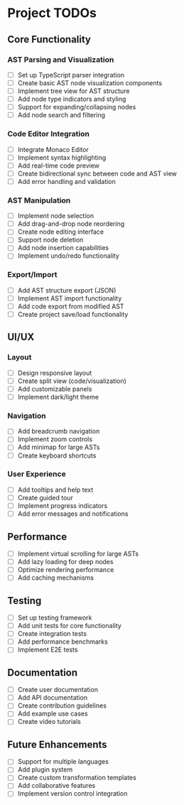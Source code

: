 # Project TODOs

## Core Functionality

### AST Parsing and Visualization
- [ ] Set up TypeScript parser integration
- [ ] Create basic AST node visualization components
- [ ] Implement tree view for AST structure
- [ ] Add node type indicators and styling
- [ ] Support for expanding/collapsing nodes
- [ ] Add node search and filtering

### Code Editor Integration
- [ ] Integrate Monaco Editor
- [ ] Implement syntax highlighting
- [ ] Add real-time code preview
- [ ] Create bidirectional sync between code and AST view
- [ ] Add error handling and validation

### AST Manipulation
- [ ] Implement node selection
- [ ] Add drag-and-drop node reordering
- [ ] Create node editing interface
- [ ] Support node deletion
- [ ] Add node insertion capabilities
- [ ] Implement undo/redo functionality

### Export/Import
- [ ] Add AST structure export (JSON)
- [ ] Implement AST import functionality
- [ ] Add code export from modified AST
- [ ] Create project save/load functionality

## UI/UX

### Layout
- [ ] Design responsive layout
- [ ] Create split view (code/visualization)
- [ ] Add customizable panels
- [ ] Implement dark/light theme

### Navigation
- [ ] Add breadcrumb navigation
- [ ] Implement zoom controls
- [ ] Add minimap for large ASTs
- [ ] Create keyboard shortcuts

### User Experience
- [ ] Add tooltips and help text
- [ ] Create guided tour
- [ ] Implement progress indicators
- [ ] Add error messages and notifications

## Performance

- [ ] Implement virtual scrolling for large ASTs
- [ ] Add lazy loading for deep nodes
- [ ] Optimize rendering performance
- [ ] Add caching mechanisms

## Testing

- [ ] Set up testing framework
- [ ] Add unit tests for core functionality
- [ ] Create integration tests
- [ ] Add performance benchmarks
- [ ] Implement E2E tests

## Documentation

- [ ] Create user documentation
- [ ] Add API documentation
- [ ] Create contribution guidelines
- [ ] Add example use cases
- [ ] Create video tutorials

## Future Enhancements

- [ ] Support for multiple languages
- [ ] Add plugin system
- [ ] Create custom transformation templates
- [ ] Add collaborative features
- [ ] Implement version control integration 